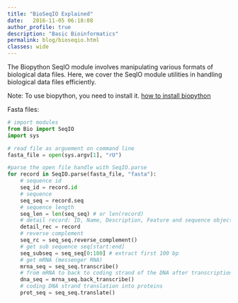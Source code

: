 ```yaml
---
title: "BioSeqIO Explained"
date:   2016-11-05 06:18:08
author_profile: true
description: "Basic Bioinformatics"
permalink: blog/bioseqio.html
classes: wide
---
```


The Biopython SeqIO module involves manipulating various formats of biological data files. Here, we cover the SeqIO module utilities in handling biological data files efficiently.

Note: To use biopython, you need to install it. [how to install biopython](http://biopython.org/DIST/docs/install/Installation.html)

Fasta files:

```python
# import modules
from Bio import SeqIO
import sys

# read file as arguement on command line
fasta_file = open(sys.argv[1], "rU")

#parse the open file handle with SeqIO.parse
for record in SeqIO.parse(fasta_file, "fasta"):
    # sequence id
    seq_id = record.id
    # sequence
    seq_seq = record.seq
    # sequence length
    seq_len = len(seq_seq) # or len(record)
    # detail record: ID, Name, Description, Feature and sequence object
    detail_rec = record
    # reverse complement
    seq_rc = seq_seq.reverse_complement()
    # get sub sequence seq[start:end]
    seq_subseq = seq_seq[0:100] # extract first 100 bp
    # get mRNA (messenger RNA)
    mrna_seq = seq_seq.transcribe()
    # from mRNA to back to coding strand of the DNA after transcription
    dna_seq = mrna_seq.back_transcribe()
    # coding DNA strand translation into proteins
    prot_seq = seq_seq.translate()
```






